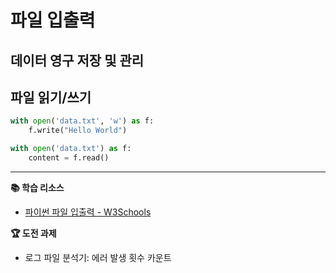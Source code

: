 # 파일 입출력
## 데이터 영구 저장 및 관리

## 파일 읽기/쓰기
```python
with open('data.txt', 'w') as f:
    f.write("Hello World")

with open('data.txt') as f:
    content = f.read()
```

---
**📚 학습 리소스**
- [파이썬 파일 입출력 - W3Schools](https://www.w3schools.com/python/python_file_handling.asp)

**🏆 도전 과제**
- 로그 파일 분석기: 에러 발생 횟수 카운트 